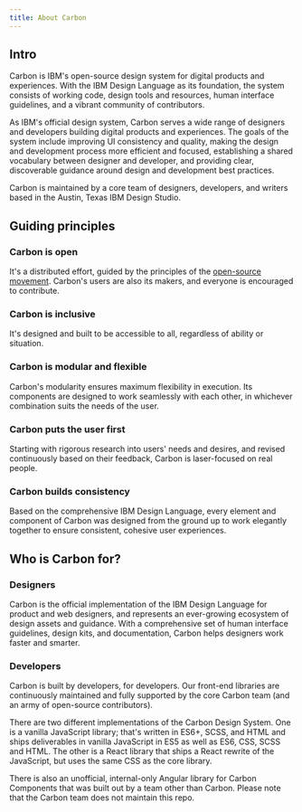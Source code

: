 ```yaml
---
title: About Carbon
---
```


## Intro

Carbon is IBM's open-source design system for digital products and experiences. With the IBM Design Language as its foundation, the system consists of working code, design tools and resources, human interface guidelines, and a vibrant community of contributors.

As IBM's official design system, Carbon serves a wide range of designers and developers building digital products and experiences. The goals of the system include improving UI consistency and quality, making the design and development process more efficient and focused, establishing a shared vocabulary between designer and developer, and providing clear, discoverable guidance around design and development best practices.

Carbon is maintained by a core team of designers, developers, and writers based in the Austin, Texas IBM Design Studio.

## Guiding principles

### Carbon is open

It's a distributed effort, guided by the principles of the [open-source movement](https://en.wikipedia.org/wiki/Open-source-software_movement). Carbon's users are also its makers, and everyone is encouraged to contribute.

### Carbon is inclusive

It's designed and built to be accessible to all, regardless of ability or situation.

### Carbon is modular and flexible

Carbon's modularity ensures maximum flexibility in execution. Its components are designed to work seamlessly with each other, in whichever combination suits the needs of the user.

### Carbon puts the user first

Starting with rigorous research into users' needs and desires, and revised continuously based on their feedback, Carbon is laser-focused on real people.

### Carbon builds consistency

Based on the comprehensive IBM Design Language, every element and component of Carbon was designed from the ground up to work elegantly together to ensure consistent, cohesive user experiences.

## Who is Carbon for?

### Designers

Carbon is the official implementation of the IBM Design Language for product and web designers, and represents an ever-growing ecosystem of design assets and guidance. With a comprehensive set of human interface guidelines, design kits, and documentation, Carbon helps designers work faster and smarter.

### Developers

Carbon is built by developers, for developers. Our front-end libraries are continuously maintained and fully supported by the core Carbon team (and an army of open-source contributors).

There are two different implementations of the Carbon Design System. One is a vanilla JavaScript library; that's written in ES6+, SCSS, and HTML and ships deliverables in vanilla JavaScript in ES5 as well as ES6, CSS, SCSS and HTML. The other is a React library that ships a React rewrite of the JavaScript, but uses the same CSS as the core library.

There is also an unofficial, internal-only Angular library for Carbon Components that was built out by a team other than Carbon. Please note that the Carbon team does not maintain this repo.
